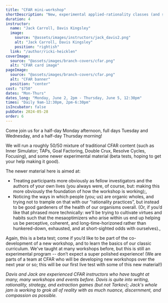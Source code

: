 ```yaml
---
title: "CFAR mini-workshop"
shortDescription: "New, experimental applied-rationality classes (and some classics)"
duration: 4
instructor:
  name: "Jack Carroll, Davis Kingsley"
  image:
    source: "@assets/images/instructors/jack_davis2.png"
    alt: "Jack Carroll, Davis Kingsley"
    position: "rightish"
  link: "/author/ricki-heicklen"
coverImage:
  source: "@assets/images/branch-covers/cfar.png"
  alt: "CFAR card image"
pageImage:
  source: "@assets/images/branch-covers/cfar.png"
  alt: "CFAR banner"
  position: "center"
cost: "$750"
dates: "Mon-Thurs"
dates_long: "Monday, June 2, 2pm - Thursday, June 5, 12:30pm"
times: "Daily 9am-12:30pm, 2pm-6:30pm"
isIncubator: false
pubDate: 2024-05-28
order: 6
---
```



Come join us for a half-day Monday afternoon, full days Tuesday and Wednesday, and a half-day Thursday morning!

We will run a roughly 50/50 mixture of traditional CFAR content (such as Inner Simulator; TAPs, Goal Factoring, Double Crux, Resolve Cycles, Focusing), and some newer experimental material (beta tests, hoping to get your help making it good).

The newer material here is aimed at:

- Treating participants more obviously as fellow investigators and the authors of your own lives (you always were, of course, but: making this more obviously the foundation of how the workshop is working);,
- Noticing the ways in which people (you; us) are organic wholes, and trying not to trample on that with our “rationality practices”, but instead to be good gardeners of the health of our organisms overall. (Or, if you’d like that phrased more technically: we’ll be trying to cultivate virtues and habits such that the mesaoptimizers who arise within us end up helping us be perceptive, coherent, and long-time-horizoned rather than hunkered-down, exhausted, and at short-sighted odds with ourselves).,

Again, this is a beta test; come if you’d like to be part of the co-development of a new workshop, and to learn the basics of our classic curriculum. We've taught at many workshops before, but this is still an experimental program -- don’t expect a super polished experience! (We are parts of a team at CFAR who will be developing new workshops over the next year or so; this will be our first live test with some of this new material!)

*Davis and Jack are experienced CFAR instructors who have taught at many, many workshops and events before. Davis is quite into writing, rationality, strategy, and extraction games (but not Tarkov); Jack's whole jam is working to grok all of reality with as much nuance, discernment, and compassion as possible.*
